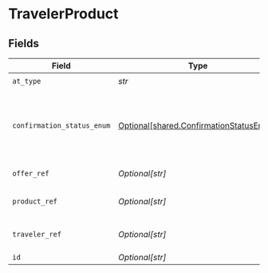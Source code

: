 # TravelerProduct


## Fields

| Field                                                                                    | Type                                                                                     | Required                                                                                 | Description                                                                              | Example                                                                                  |
| ---------------------------------------------------------------------------------------- | ---------------------------------------------------------------------------------------- | ---------------------------------------------------------------------------------------- | ---------------------------------------------------------------------------------------- | ---------------------------------------------------------------------------------------- |
| `at_type`                                                                                | *str*                                                                                    | :heavy_check_mark:                                                                       | N/A                                                                                      | TravelerProduct                                                                          |
| `confirmation_status_enum`                                                               | [Optional[shared.ConfirmationStatusEnum]](../../models/shared/confirmationstatusenum.md) | :heavy_minus_sign:                                                                       | Status returned in a response for a two or more phase commitment process                 |                                                                                          |
| `offer_ref`                                                                              | *Optional[str]*                                                                          | :heavy_minus_sign:                                                                       | A pointer to the Offer id                                                                |                                                                                          |
| `product_ref`                                                                            | *Optional[str]*                                                                          | :heavy_minus_sign:                                                                       | A pointer to the product id                                                              |                                                                                          |
| `traveler_ref`                                                                           | *Optional[str]*                                                                          | :heavy_minus_sign:                                                                       | A pointer to the traveler id                                                             |                                                                                          |
| `id`                                                                                     | *Optional[str]*                                                                          | :heavy_minus_sign:                                                                       | N/A                                                                                      |                                                                                          |